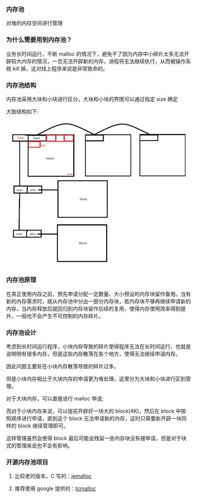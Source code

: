 ### 内存池

对堆的内存空间进行管理

### 为什么需要用到内存池？

业务长时间运行，不断 malloc 的情况下，避免不了因为内存中小碎片太多无法开辟较大内存的情况，一旦无法开辟新的内存，进程将无法继续执行，从而被操作系统 kill 掉，这对线上程序来说是非常致命的。

### 内存池结构

内存池采用大块和小块进行区分，大块和小块的界限可以通过指定 size 确定

大致结构如下: 

![avatar](./ngxMemoryPool.png)

### 内存池原理

在真正使用内存之前，预先申请分配一定数量、大小预设的内存块留作备用。当有新的内存需求时，就从内存池中分出一部分内存块，若内存块不够再继续申请新的内存，当内存释放后就回归到内存块留作后续的复用，使得内存使用效率得到提升，一般也不会产生不可控制的内存碎片。

### 内存池设计

考虑到长时间运行程序，小块内存导致的碎片使得程序无法在长时间运行，也就是说明明有很多内存，但是这些内存散落在各个地方，使得无法继续申请内存。

因此问题主要处在小块内存散落导致的碎片过多。

但是小块内存相比于大块内存的申请更为难处理，这里分为大块和小块进行区别管理。

对于大块内存，可以直接进行 malloc 申请;

而对于小块内存来说，可以提前开辟好一块大的 block(4K)，然后在 block 中按照顺序进行申请，直到这个 block 无法申请新的内存，这时只需要新开辟一块同样的 block 继续管理即可。

这样管理虽然会使得 block 最后可能会残留一些内存块没有被申请，但是对于块式的管理来说也不会有影响。

### 开源内存池项目

1. 比较老的版本，C 写的：[jemalloc](https://github.com/jemalloc/jemalloc)

2. 推荐使用 google 提供的：[tcmalloc](https://github.com/google/tcmalloc)